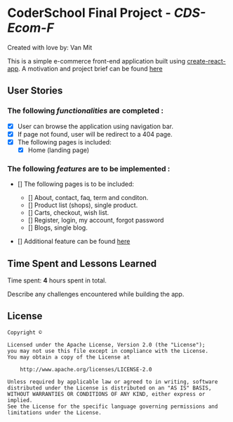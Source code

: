 # CoderSchool Final Project - _CDS-Ecom-F_

Created with love by: Van Mit

This is a simple e-commerce front-end application built using [create-react-app](doc/createReactApp.md). A motivation and project brief can be found [here](https://gist.github.com/vanmitG/9a119a162e6d0390a70d9febdb88f367)

## User Stories

### The following _functionalities_ are **completed** :

- [x] User can browse the application using navigation bar.
- [x] If page not found, user will be redirect to a 404 page.
- [x] The following pages is included:
  - [x] Home (landing page)

### The following _features_ are **to be implemented** :

- [] The following pages is to be included:

  - [] About, contact, faq, term and conditon.
  - [] Product list (shops), single product.
  - [] Carts, checkout, wish list.
  - [] Register, login, my account, forgot password
  - [] Blogs, single blog.

- [] Additional feature can be found [here](doc/ToBeImplemented.md)

## Time Spent and Lessons Learned

Time spent: **4** hours spent in total.

Describe any challenges encountered while building the app.

## License

    Copyright ©

    Licensed under the Apache License, Version 2.0 (the "License");
    you may not use this file except in compliance with the License.
    You may obtain a copy of the License at

        http://www.apache.org/licenses/LICENSE-2.0

    Unless required by applicable law or agreed to in writing, software
    distributed under the License is distributed on an "AS IS" BASIS,
    WITHOUT WARRANTIES OR CONDITIONS OF ANY KIND, either express or implied.
    See the License for the specific language governing permissions and
    limitations under the License.
